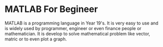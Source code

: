 # MATLAB For Begineer
MATLAB is a programming language in Year 19's. It is very easy to use and is widely used by programmer, engineer or even finance people or mathematician. It is develop to solve mathematical problem like vector, matric or to even plot a graph. 